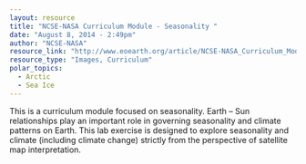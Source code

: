 ```yaml
---
layout: resource
title: "NCSE-NASA Curriculum Module - Seasonality "
date: "August 8, 2014 - 2:49pm"
author: "NCSE-NASA"
resource_link: "http://www.eoearth.org/article/NCSE-NASA_Curriculum_Module_-_Seasonality"
resource_type: "Images, Curriculum"
polar_topics:
  - Arctic
  - Sea Ice
---
```


This is a curriculum module focused on seasonality.  Earth – Sun relationships play an important role in governing seasonality and climate patterns on Earth. This lab exercise is designed to explore seasonality and climate (including climate change) strictly from the perspective of satellite map interpretation.
